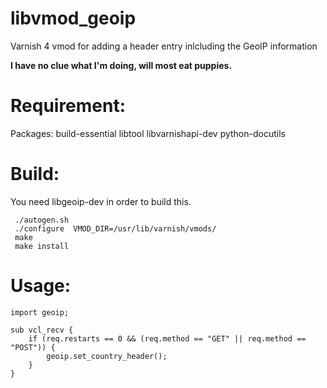 libvmod_geoip
======================

Varnish 4 vmod for adding a header entry inlcluding the GeoIP information

**I have no clue what I'm doing, will most eat puppies.**

Requirement:
============
Packages: build-essential libtool libvarnishapi-dev python-docutils 

Build:
======
You need libgeoip-dev in order to build this.

```
 ./autogen.sh
 ./configure  VMOD_DIR=/usr/lib/varnish/vmods/
 make
 make install
```

Usage:
======
```
import geoip;

sub vcl_recv {
    if (req.restarts == 0 && (req.method == "GET" || req.method == "POST")) {
        geoip.set_country_header();
    }
}

```
